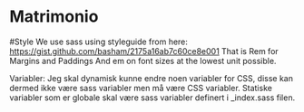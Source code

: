 # Matrimonio


#Style
We use sass using styleguide from here: https://gist.github.com/basham/2175a16ab7c60ce8e001
That is Rem for Margins and Paddings
And em on font sizes at the lowest unit possible.

Variabler:
Jeg skal dynamisk kunne endre noen variabler for CSS, disse kan dermed ikke være sass variabler men må være CSS variabler.
Statiske variabler som er globale skal være sass variabler definert i _index.sass filen. 
